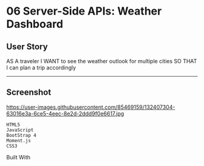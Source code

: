 # 06 Server-Side APIs: Weather Dashboard

## User Story

AS A traveler
I WANT to see the weather outlook for multiple cities
SO THAT I can plan a trip accordingly

---
## Screenshot
https://user-images.githubusercontent.com/85469159/132407304-63016e3a-6ce5-4eec-8e2d-2ddd9f0e6617.jpg


    HTML5
    JavaScript
    BootStrap 4
    Moment.js
    CSS3


 Built With








